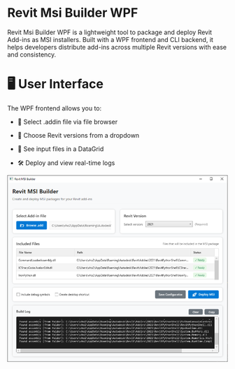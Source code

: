 
# Revit Msi Builder WPF

Revit Msi Builder WPF is a lightweight tool to package and deploy Revit Add-ins as MSI installers. Built with a WPF frontend and CLI backend, it helps developers distribute add-ins across multiple Revit versions with ease and consistency.

# 🖥️ User Interface

The WPF frontend allows you to:

- 📂 Select .addin file via file browser

- 🔽 Choose Revit versions from a dropdown

- 📄 See input files in a DataGrid

- 🛠 Deploy and view real-time logs

![](./docs/RevitMsiBuilder_QfMP8Tqq67.png)

